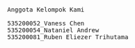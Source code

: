 <pre>
Anggota Kelompok Kami

535200052_Vaness Chen
535200054_Nataniel Andrew 
535200081_Ruben Eliezer Trihutama 
<pre>

